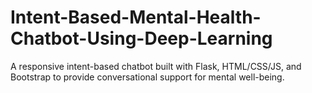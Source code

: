 # Intent-Based-Mental-Health-Chatbot-Using-Deep-Learning
A responsive intent-based chatbot built with Flask, HTML/CSS/JS, and Bootstrap to provide conversational support for mental well-being.
